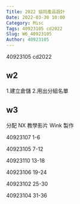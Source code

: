 ```yaml
---
Title: 2022 協同產品設計
Date: 2022-03-30 10:00
Category: Misc
Tags: 40923105 cd2022
Slug: W6_40923105
Author: 40923105
---
```


40923105 cd2022

<!-- PELICAN_END_SUMMARY -->

w2
----
1.建立倉儲
2.用出分組名單


w3
----
分配 NX 教學影片 Wink 製作

40923107 1-6 

40923105 7-12

40923110 13-18

40923106 19-24

40923102 25-30

40923104 31-36

